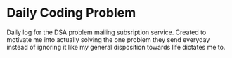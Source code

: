 # Daily Coding Problem
Daily log for the DSA problem mailing subsription service. Created to motivate me into actually solving the one problem they send everyday instead of ignoring it like my general disposition towards life dictates me to.
